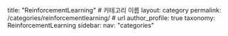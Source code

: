 title: "ReinforcementLearning" # 카테고리 이름
layout: category
permalink: /categories/reinforcementlearning/ # url
author_profile: true
taxonomy: ReinforcementLearning
sidebar:
nav: "categories"
